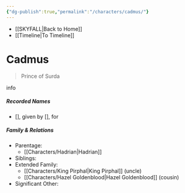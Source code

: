 ```yaml
---
{"dg-publish":true,"permalink":"/characters/cadmus/"}
---
```


- [[SKYFALL\|Back to Home]]
- [[Timeline\|To Timeline]]

# Cadmus
>Prince of Surda

info

##### Recorded Names
- [], given by [], for 

##### Family & Relations
- Parentage: 
	- [[Characters/Hadrian\|Hadrian]]
- Siblings:
- Extended Family:
	- [[Characters/King Pirphal\|King Pirphal]] (uncle)
	- [[Characters/Hazel Goldenblood\|Hazel Goldenblood]] (cousin)
- Significant Other: